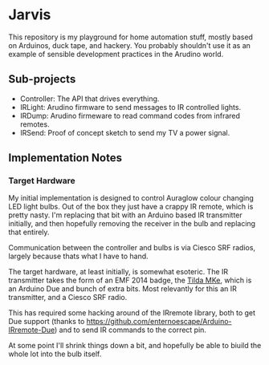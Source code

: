 # Jarvis

This repository is my playground for home automation stuff, mostly
based on Arduinos, duck tape, and hackery. You probably shouldn't
use it as an example of sensible development practices in the Arudino
world.

## Sub-projects

* Controller: The API that drives everything.
* IRLight: Arudino firmware to send messages to IR controlled lights.
* IRDump: Arudino firmeware to read command codes from infrared remotes.
* IRSend: Proof of concept sketch to send my TV a power signal.

## Implementation Notes

### Target Hardware

My initial implementation is designed to control Auraglow colour changing
LED light bulbs. Out of the box they just have a crappy IR remote, which
is pretty nasty. I'm replacing that bit with an Arduino based IR transmitter
initially, and then hopefully removing the receiver in the bulb and replacing
that entirely.

Communication between the controller and bulbs is via Ciesco SRF radios, largely
because thats what I have to hand.

The target hardware, at least initially, is somewhat esoteric. The IR transmitter
takes the form of an EMF 2014 badge, the [Tilda MKe](https://wiki.emfcamp.org/wiki/TiLDA_MKe),
which is an Arduino Due and bunch of extra bits. Most relevantly for this
an IR transmitter, and a Ciesco SRF radio.

This has required some hacking around of the IRremote library, both to
get Due support (thanks to https://github.com/enternoescape/Arduino-IRremote-Due)
and to send IR commands to the correct pin.

At some point I'll shrink things down a bit, and hopefully be able to biuild the whole
lot into the bulb itself.
